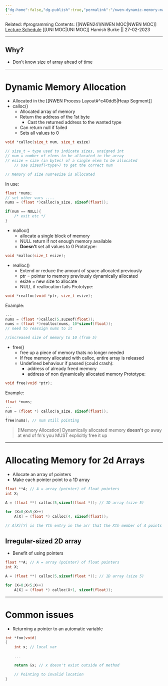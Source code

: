 ```yaml
---
{"dg-home":false,"dg-publish":true,"permalink":"/nwen-dynamic-memory-management/","dgPassFrontmatter":true}
---
```


Related: #programming 
Contents: [[NWEN241/NWEN MOC\|NWEN MOC]]
[Lecture Schedule](https://ecs.wgtn.ac.nz/Courses/NWEN241_2023T1/LectureSchedule)
[[UNI MOC\|UNI MOC]]
Hamish Burke || 27-02-2023
***

## Why?
- Don't know size of array ahead of time

***

# Dynamic Memory Allocation
- Allocated in the [[NWEN Process Layout#^c40dd5\|Heap Segment]]
- calloc()
	- Allocated array of memory
	- Return the address of the 1st byte 
		- Cast the returned address to the wanted type
	- Can return null if failed
	- Sets all values to 0
```C
void *calloc(size_t num, size_t esize)

// size_t = type used to indicate sizes, unsigned int
// num = number of elems to be allocated in the array
// esize = size (in bytes) of a single elem to be allocated
	// Use sizeof(<type>) to get the correct num

// Memory of size num*esize is allocated
```
In use:
```C
float *nums;
// set other vars ....
nums = (float *)calloc(a_size, sizeof(float));

if(num == NULL){
	/* exit etc */
}
```

- malloc()
	- allocate a single block of memory
	- NULL return if not enough memory available
	- **Doesn't** set all values to 0
Prototype:
```C
void *malloc(size_t esize);
```


- realloc()
	- Extend or reduce the amount of space allocated previously
	- ptr = pointer to memory previously dynamically allocated
	- esize = new size to allocate
	- NULL if reallocation fails
Prototype:
```C
void *realloc(void *ptr, size_t esize);
```
Example:
```C
...
nums = (float *)calloc(5,suzeof(float));
nums = (float *)realloc(nums, 10*sizeof(float));
// need to reassign nums to it

//increased size of memory to 10 (from 5)
```

- free()
	- free up a piece of memory thats no longer needed
	- If free memory allocated with calloc, entire array is released
	- Undefined behaviour if passed (could crash):
		- address of already freed memory
		- address of non dynamically allocated memory
Prototype:
```C
void free(void *ptr);
```
Example:
```C
float *nums;
...
num = (float *) calloc(a_size, sizeof(float));
...
free(nums); // num still pointing
```


> [!Memory Allocation]
> Dynamically allocated memory **doesn't** go away at end of fn's
> you MUST explicitly free it up


***

# Allocating Memory for 2d Arrays
- Allocate an array of pointers
- Make each pointer point to a 1D array
```C
float **A; // A = array (pointer) of float pointers
int X;

A = (float **) calloc(5,sizeof(float *)); // 1D array (size 5)

for (X=0;X<5;X++)
	A[X] = (float *) calloc(4, sizeof(float));

// A[X][Y] is the Yth entry in the arr that the Xth member of A points to
```

## Irregular-sized 2D array
- Benefit of using pointers
```C
float **A; // A = array (pointer) of float pointers
int X;

A = (float **) calloc(5,sizeof(float *)); // 1D array (size 5)

for (X=0;X<5;X++)
	A[X] = (float *) calloc(X+1, sizeof(float));
```


***

# Common issues

- Returning a pointer to an automatic variable
```C
int *foo(void)
{
	int x; // local var

	...

	return &x; // x doesn't exist outside of method

	// Pointing to invalid location
}
```

